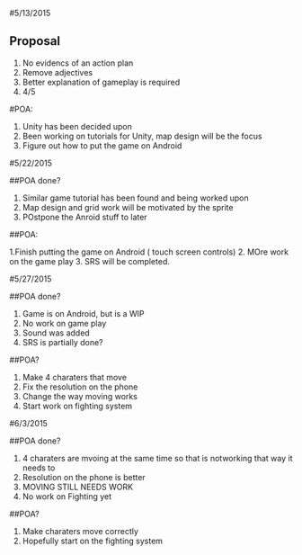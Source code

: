 #5/13/2015

## Proposal

1. No evidencs of an action plan
2. Remove adjectives
3. Better explanation of gameplay is required
4. 4/5

#POA:

1. Unity has been decided upon
2. Been working on tutorials for Unity, map design will be the focus
3. Figure out how to put the game on Android

#5/22/2015

##POA done?

1. Similar game tutorial has been found and being worked upon
2. Map design and grid work will be motivated by the sprite
3. POstpone the Anroid stuff to later

##POA:

1.Finish putting the game on Android ( touch screen controls)
2. MOre work on the game play
3. SRS will be completed.

#5/27/2015

##POA done?
1. Game is on Android, but is a WIP
2. No work on game play
3. Sound was added
3. SRS is partially done?

##POA?
1. Make 4 charaters that move
2. Fix the resolution on the phone
3. Change the way moving works
4. Start work on fighting system

#6/3/2015

##POA done?

1. 4 charaters are mvoing at the same time so that is notworking that way it needs to
2. Resolution on the phone is better
3. MOVING STILL NEEDS WORK
4. No work on Fighting yet

##POA?

1. Make charaters move correctly
2. Hopefully start on the fighting system




